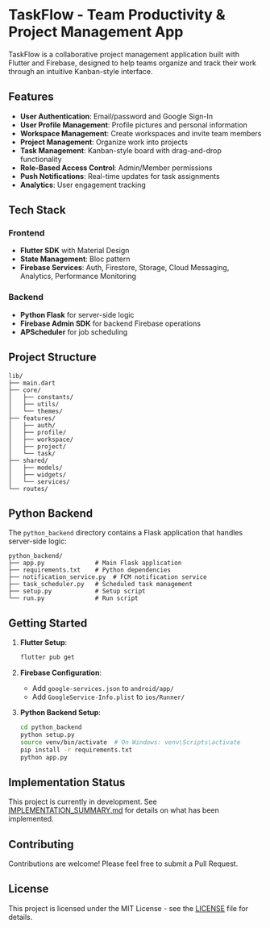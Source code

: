 # TaskFlow - Team Productivity & Project Management App

TaskFlow is a collaborative project management application built with Flutter and Firebase, designed to help teams organize and track their work through an intuitive Kanban-style interface.

## Features

- **User Authentication**: Email/password and Google Sign-In
- **User Profile Management**: Profile pictures and personal information
- **Workspace Management**: Create workspaces and invite team members
- **Project Management**: Organize work into projects
- **Task Management**: Kanban-style board with drag-and-drop functionality
- **Role-Based Access Control**: Admin/Member permissions
- **Push Notifications**: Real-time updates for task assignments
- **Analytics**: User engagement tracking

## Tech Stack

### Frontend
- **Flutter SDK** with Material Design
- **State Management**: Bloc pattern
- **Firebase Services**: Auth, Firestore, Storage, Cloud Messaging, Analytics, Performance Monitoring

### Backend
- **Python Flask** for server-side logic
- **Firebase Admin SDK** for backend Firebase operations
- **APScheduler** for job scheduling

## Project Structure

```
lib/
├── main.dart
├── core/
│   ├── constants/
│   ├── utils/
│   └── themes/
├── features/
│   ├── auth/
│   ├── profile/
│   ├── workspace/
│   ├── project/
│   └── task/
├── shared/
│   ├── models/
│   ├── widgets/
│   └── services/
└── routes/
```

## Python Backend

The `python_backend` directory contains a Flask application that handles server-side logic:

```
python_backend/
├── app.py              # Main Flask application
├── requirements.txt    # Python dependencies
├── notification_service.py  # FCM notification service
├── task_scheduler.py   # Scheduled task management
├── setup.py            # Setup script
└── run.py              # Run script
```

## Getting Started

1. **Flutter Setup**:
   ```bash
   flutter pub get
   ```

2. **Firebase Configuration**:
   - Add `google-services.json` to `android/app/`
   - Add `GoogleService-Info.plist` to `ios/Runner/`

3. **Python Backend Setup**:
   ```bash
   cd python_backend
   python setup.py
   source venv/bin/activate  # On Windows: venv\Scripts\activate
   pip install -r requirements.txt
   python app.py
   ```

## Implementation Status

This project is currently in development. See [IMPLEMENTATION_SUMMARY.md](IMPLEMENTATION_SUMMARY.md) for details on what has been implemented.

## Contributing

Contributions are welcome! Please feel free to submit a Pull Request.

## License

This project is licensed under the MIT License - see the [LICENSE](LICENSE) file for details.